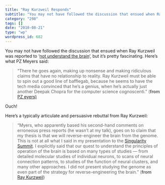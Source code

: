 ```yaml
---
title: "Ray Kurzweil Responds"
subtitle: "You may not have followed the discussion that ensued when Ray Kurzweil was reported to ‘[not underst..."
category: "298"
tags: []
date: "2010-08-21"
type: "wp"
wordpress_id: 682
---
```

You may not have followed the discussion that ensued when Ray Kurzweil was reported to ‘[not understand the brain](http://scienceblogs.com/pharyngula/2010/08/ray_kurzweil_does_not_understa.php)‘, but it’s pretty fascinating. Here’s what PZ Meyers said:
> “There he goes again, making up nonsense and making ridiculous claims that have no relationship to reality. Ray Kurzweil must be able to spin out a good line of bafflegab, because he seems to have the tech media convinced that he’s a genius, when he’s actually just another Deepak Chopra for the computer science cognoscenti.” (**from** [PZ eyers)](http://scienceblogs.com/pharyngula/2010/08/ray_kurzweil_does_not_understa.php)

Ouch!

Here’s a typically articulate and persuasive rebuttal from Ray Kurzweil:

> “Myers, who apparently based his second-hand comments on erroneous press reports (he wasn’t at my talk), goes on to claim that my thesis is that we will reverse-engineer the brain from the genome. This is not at all what I said in my presentation to the [Singularity Summit](http://singularitysummit.com/). I explicitly said that our quest to understand the principles of operation of the brain is based on many types of studies — from detailed molecular studies of individual neurons, to scans of neural connection patterns, to studies of the function of neural clusters, and many other approaches. I did not present studying the genome as even part of the strategy for reverse-engineering the brain.” (**from** [Ray Kurzweil](http://www.kurzweilai.net/ray-kurzweil-responds-to-ray-kurzweil-does-not-understand-the-brain))